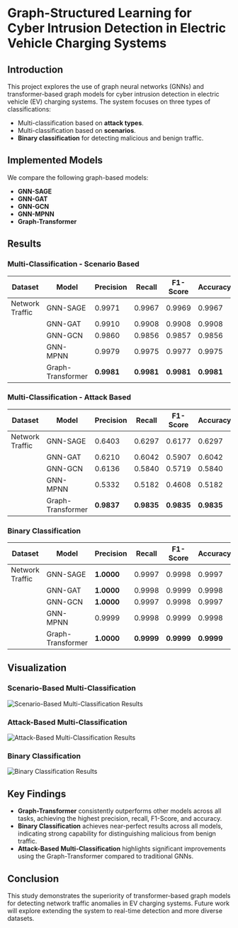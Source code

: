 # Graph-Structured Learning for Cyber Intrusion Detection in Electric Vehicle Charging Systems

## Introduction
This project explores the use of graph neural networks (GNNs) and transformer-based graph models for cyber intrusion detection in electric vehicle (EV) charging systems. The system focuses on three types of classifications:
- Multi-classification based on **attack types**.
- Multi-classification based on **scenarios**.
- **Binary classification** for detecting malicious and benign traffic.

## Implemented Models
We compare the following graph-based models:
- **GNN-SAGE**
- **GNN-GAT**
- **GNN-GCN**
- **GNN-MPNN**
- **Graph-Transformer**

## Results

### Multi-Classification - Scenario Based
| Dataset           | Model             | Precision | Recall | F1-Score | Accuracy |
|--------------------|-------------------|-----------|--------|----------|----------|
| Network Traffic   | GNN-SAGE          | 0.9971    | 0.9967 | 0.9969   | 0.9967   |
|                   | GNN-GAT           | 0.9910    | 0.9908 | 0.9908   | 0.9908   |
|                   | GNN-GCN           | 0.9860    | 0.9856 | 0.9857   | 0.9856   |
|                   | GNN-MPNN          | 0.9979    | 0.9975 | 0.9977   | 0.9975   |
|                   | Graph-Transformer | **0.9981**| **0.9981**| **0.9981**| **0.9981**|

### Multi-Classification - Attack Based
| Dataset           | Model             | Precision | Recall | F1-Score | Accuracy |
|--------------------|-------------------|-----------|--------|----------|----------|
| Network Traffic   | GNN-SAGE          | 0.6403    | 0.6297 | 0.6177   | 0.6297   |
|                   | GNN-GAT           | 0.6210    | 0.6042 | 0.5907   | 0.6042   |
|                   | GNN-GCN           | 0.6136    | 0.5840 | 0.5719   | 0.5840   |
|                   | GNN-MPNN          | 0.5332    | 0.5182 | 0.4608   | 0.5182   |
|                   | Graph-Transformer | **0.9837**| **0.9835**| **0.9835**| **0.9835**|

### Binary Classification
| Dataset           | Model             | Precision | Recall | F1-Score | Accuracy |
|--------------------|-------------------|-----------|--------|----------|----------|
| Network Traffic   | GNN-SAGE          | **1.0000**| 0.9997 | 0.9998   | 0.9997   |
|                   | GNN-GAT           | **1.0000**| 0.9998 | 0.9999   | 0.9998   |
|                   | GNN-GCN           | **1.0000**| 0.9997 | 0.9998   | 0.9997   |
|                   | GNN-MPNN          | 0.9999    | 0.9998 | 0.9999   | 0.9998   |
|                   | Graph-Transformer | **1.0000**| **0.9999**| **0.9999**| **0.9999**|

## Visualization
### Scenario-Based Multi-Classification
![Scenario-Based Multi-Classification Results](./path_to_scenario_based_image.png)

### Attack-Based Multi-Classification
![Attack-Based Multi-Classification Results](./path_to_attack_based_image.png)

### Binary Classification
![Binary Classification Results](./path_to_binary_classification_image.png)

## Key Findings
- **Graph-Transformer** consistently outperforms other models across all tasks, achieving the highest precision, recall, F1-Score, and accuracy.
- **Binary Classification** achieves near-perfect results across all models, indicating strong capability for distinguishing malicious from benign traffic.
- **Attack-Based Multi-Classification** highlights significant improvements using the Graph-Transformer compared to traditional GNNs.

## Conclusion
This study demonstrates the superiority of transformer-based graph models for detecting network traffic anomalies in EV charging systems. Future work will explore extending the system to real-time detection and more diverse datasets.
